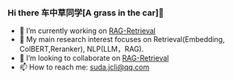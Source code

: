 
### Hi there 车中草同学[A grass in the car]👋
- 🔭 I’m currently working on [RAG-Retrieval](https://github.com/NLPJCL/RAG-Retrieval)
- 🌱 My main research interest focuses on  Retrieval(Embedding, ColBERT,Reranker), NLP(LLM，RAG).
- 👯 I’m looking to collaborate on [RAG-Retrieval](https://github.com/NLPJCL/RAG-Retrieval)
- 📫 How to reach me: suda.jcli@qq.com



<!--
**NLPJCL/NLPJCL** is a ✨ _special_ ✨ repository because its `README.md` (this file) appears on your GitHub profile.

Here are some ideas to get you started:

- 🔭 I’m currently working on ...
- 🌱 I’m currently learning ...
- 👯 I’m looking to collaborate on ...
- 🤔 I’m looking for help with ...
- 💬 Ask me about ...
- 📫 How to reach me: ...
- 😄 Pronouns: ...
- ⚡ Fun fact: ...
-->
